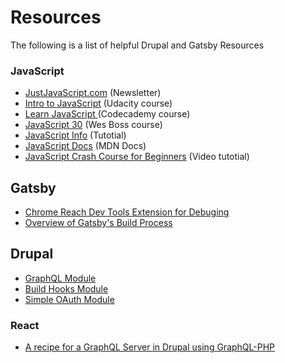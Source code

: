 # Resources

The following is a list of helpful Drupal and Gatsby Resources

### JavaScript

* [JustJavaScript.com](https://justjavascript.com/confirm) \(Newsletter\)
* [Intro to JavaScript](https://www.udacity.com/course/intro-to-javascript--ud803) \(Udacity course\)
* [Learn JavaScript ](https://www.codecademy.com/learn/introduction-to-javascript)\(Codecademy course\)
* [JavaScript 30](https://javascript30.com/) \(Wes Boss course\)
* [JavaScript Info](https://javascript.info/) \(Tutotial\)
* [JavaScript Docs](https://developer.mozilla.org/en-US/docs/Web/JavaScript) \(MDN Docs\)
* [JavaScript Crash Course for Beginners](https://www.youtube.com/watch?v=hdI2bqOjy3c) \(Video tutotial\)

## Gatsby

* [Chrome Reach Dev Tools Extension for Debuging](https://chrome.google.com/webstore/detail/react-developer-tools/fmkadmapgofadopljbjfkapdkoienihi?hl=en)
* [Overview of Gatsby's Build Process](https://www.gatsbyjs.org/docs/overview-of-the-gatsby-build-process/)

## Drupal

* [GraphQL Module](https://www.drupal.org/project/graphql)
* [Build Hooks Module](https://www.drupal.org/project/build_hooks)
* [Simple OAuth Module](https://www.drupal.org/project/simple_oauth)

### React

* [A recipe for a GraphQL Server in Drupal using GraphQL-PHP](https://www.mediacurrent.com/blog/recipe-graphql-server-drupal-using-graphql-php)

